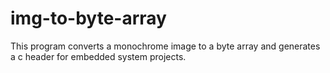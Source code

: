 # img-to-byte-array
This program converts a monochrome image to a byte array and generates a c header for embedded system projects. 
